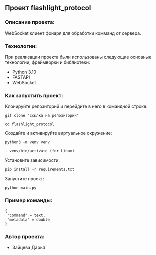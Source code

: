 ## Проект flashlight_protocol

### Описание проекта:

WebSocket клиент фонаря для обработки комманд от сервера.

### Технологии:

При реализации проекта были использованы следующие основные технологии, фреймворки и библиотеки:
- Python 3.10
- FASTAPI
- WebSocket

### Как запустить проект:
Клонируйте репозиторий и перейдите в него в командной строке:

```
git clone 'ссылка на репозиторий'
```

```
cd flashlight_protocol
```

Cоздайте и активируйте виртуальное окружение:

```
python3 -m venv venv
```
```
. venv/bin/activate (for Linux)
```

Установите зависимости:

```
pip install -r requirements.txt
```

Запустите проект:

```
python main.py
```

### Пример команды:
```
{
 "command" = text,
 "metadata" = double
}
```

### Автор проекта:
- Зайцева Дарья
